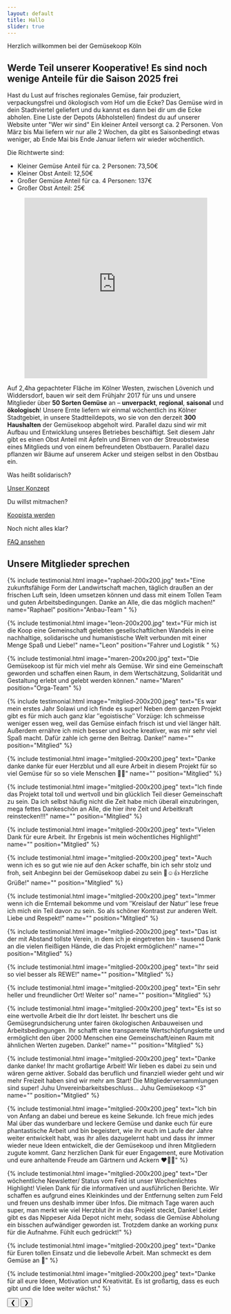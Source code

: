 ```yaml
---
layout: default
title: Hallo
slider: true
---
```


<div class="headline">
  <p>Herzlich willkommen bei der Gemüsekoop Köln</p>
</div>


## Werde Teil unserer Kooperative! Es sind noch wenige Anteile für die Saison 2025 frei

Hast du Lust auf frisches regionales Gemüse, fair produziert, verpackungsfrei und ökologisch vom Hof um die Ecke? Das Gemüse wird in dein Stadtviertel geliefert und du kannst es dann bei dir um die Ecke abholen. Eine Liste der Depots (Abholstellen) findest du auf unserer Website unter "Wer wir sind" Ein kleiner Anteil versorgt ca. 2 Personen. Von März bis Mai liefern wir nur alle 2 Wochen, da gibt es Saisonbedingt etwas weniger, ab Ende Mai bis Ende Januar liefern wir wieder wöchentlich.

Die Richtwerte sind:
-  Kleiner Gemüse Anteil für ca. 2 Personen: 73,50€
-  Kleiner Obst Anteil: 12,50€
-  Großer Gemüse Anteil für ca. 4 Personen: 137€
-  Großer Obst Anteil: 25€


<figure class="wp-block-video">
	<iframe width="100%" height="418" src="https://www.youtube-nocookie.com/embed/V7OTIQrQJYw?si=3i7bhUMTJq1ySnKE" title="YouTube video player" frameborder="0" allow="accelerometer; autoplay; clipboard-write; encrypted-media; gyroscope; picture-in-picture; web-share" allowfullscreen></iframe>
</figure>

Auf 2,4ha gepachteter Fläche im Kölner Westen, zwischen Lövenich und Widdersdorf, bauen wir seit dem Frühjahr 2017 für uns und unsere Mitglieder über **50 Sorten Gemüse** an – **unverpackt**, **regional**, **saisonal** und **ökologisch**! Unsere Ernte liefern wir einmal wöchentlich ins Kölner Stadtgebiet, in unsere Stadtteildepots, wo sie von den derzeit **300 Haushalten** der Gemüsekoop abgeholt wird. Parallel dazu sind wir mit Aufbau und Entwicklung unseres Betriebes beschäftigt. Seit diesem Jahr gibt es einen Obst Anteil mit Äpfeln und Birnen von der Streuobstwiese eines Mitglieds und von einem befreundeten Obstbauern. Parallel dazu pflanzen wir Bäume auf unserem Acker und steigen selbst in den Obstbau ein.


<div class="boxes">
  <div class="box">
    <p>Was heißt solidarisch?</p>
    <a href="/konzept_solawi">Unser Konzept</a>
  </div>
  <div class="box">
    <p>Du willst mitmachen?</p>
    <a href="/mitmachen">Koopista werden</a>
  </div>
  <div class="box">
    <p>Noch nicht alles klar?</p>
    <a href="/faq">FAQ ansehen</a>
  </div>
</div>

<!--
## Newsletter
Für regelmäßige Infos zu Veranstaltungen etc. kannst  Du dich hier in unseren Newsletter eintragen:

E-Mail Adresse: *Mailchimp*
-->

## Unsere Mitglieder sprechen

<div id="testimonial" class="slideshow-container">
  {% include testimonial.html image="raphael-200x200.jpg" text="Eine zukunftsfähige Form der Landwirtschaft machen, täglich draußen an der frischen Luft sein, Ideen umsetzen können und dass mit einem Tollen Team und guten Arbeitsbedingungen. Danke an Alle, die das möglich machen!" name="Raphael" position="Anbau-Team " %}
  
  {% include testimonial.html image="leon-200x200.jpg" text="Für mich ist die Koop eine Gemeinschaft gelebten gesellschaftlichen Wandels in eine nachhaltige, solidarische und humanistische Welt verbunden mit einer Menge Spaß und Liebe!" name="Leon" position="Fahrer und Logistik " %}

  {% include testimonial.html image="maren-200x200.jpg" text="Die Gemüsekoop ist für mich viel mehr als Gemüse. Wir sind eine Gemeinschaft geworden und schaffen einen Raum, in dem Wertschätzung, Solidarität und Gestaltung erlebt und gelebt werden können." name="Maren" position="Orga-Team" %}

  {% include testimonial.html image="mitglied-200x200.jpeg" text="Es war mein erstes Jahr Solawi und ich finde es super! Neben dem ganzen Projekt gibt es für mich auch ganz klar &#8243;egoistische&#8243; Vorzüge: Ich schmeisse weniger essen weg, weil das Gemüse einfach frisch ist und viel länger hält. Außerdem ernähre ich mich besser und koche kreativer, was mir sehr viel Spaß macht. Dafür zahle ich gerne den Beitrag. Danke!" name="" position="Mitglied" %}

  {% include testimonial.html image="mitglied-200x200.jpeg" text="Danke danke danke für euer Herzblut und all eure Arbeit in diesem Projekt für so viel Gemüse für so so viele Menschen 💪👏" name="" position="Mitglied" %}

  {% include testimonial.html image="mitglied-200x200.jpeg" text="Ich finde das Projekt total toll und wertvoll und bin glücklich Teil dieser Gemeinschaft zu sein. Da ich selbst häufig nicht die Zeit habe mich überall einzubringen, mega fettes Dankeschön an Alle, die hier ihre Zeit und Arbeitkraft reinstecken!!!" name="" position="Mitglied" %}

  {% include testimonial.html image="mitglied-200x200.jpeg" text="Vielen Dank für eure Arbeit. Ihr Ergebnis ist mein wöchentliches Highlight!" name="" position="Mitglied" %}

  {% include testimonial.html image="mitglied-200x200.jpeg" text="Auch wenn ich es so gut wie nie auf den Acker schaffe, bin ich sehr stolz und froh, seit Anbeginn bei der Gemüsekoop dabei zu sein 💪☺️👍 Herzliche Grüße!" name="" position="Mitglied" %}

  {% include testimonial.html image="mitglied-200x200.jpeg" text="Immer wenn ich die Erntemail bekomme und vom &#8243;Kreislauf der Natur&#8243; lese freue ich mich ein Teil davon zu sein. So als schöner Kontrast zur anderen Welt. Liebe und Respekt!" name="" position="Mitglied" %}

  {% include testimonial.html image="mitglied-200x200.jpeg" text="Das ist der mit Abstand tollste Verein, in dem ich je eingetreten bin - tausend Dank an die vielen fleißigen Hände, die das Projekt ermöglichen!" name="" position="Mitglied" %}

  {% include testimonial.html image="mitglied-200x200.jpeg" text="Ihr seid so viel besser als REWE!" name="" position="Mitglied" %}

  {% include testimonial.html image="mitglied-200x200.jpeg" text="Ein sehr heller und freundlicher Ort! Weiter so!" name="" position="Mitglied" %}

  {% include testimonial.html image="mitglied-200x200.jpeg" text="Es ist so eine wertvolle Arbeit die Ihr dort leistet. Ihr beschert uns die Gemüsegrundsicherung unter fairen ökologischen Anbauweisen und Arbeitsbedingungen. Ihr schafft eine transparente Wertschöpfungskette und ermöglicht den über 2000 Menschen eine Gemeinschaft/einen Raum mit ähnlichen Werten zugeben. Danke!" name="" position="Mitglied" %}

  {% include testimonial.html image="mitglied-200x200.jpeg" text="Danke danke danke! Ihr macht großartige Arbeit! Wir lieben es dabei zu sein und wären gerne aktiver. Sobald das beruflich und finanziell wieder geht und wir mehr Freizeit haben sind wir mehr am Start! Die Mitgliederversammlungen sind super! Juhu Unvereinbarkeitsbeschluss... Juhu Gemüsekoop &#60;3" name="" position="Mitglied" %}

  {% include testimonial.html image="mitglied-200x200.jpeg" text="Ich bin von Anfang an dabei und bereue es keine Sekunde. Ich freue mich jedes Mal über das wunderbare und leckere Gemüse und danke euch für eure phantastische Arbeit und bin begeistert, wie ihr euch im Laufe der Jahre weiter entwickelt habt, was ihr alles dazugelernt habt und dass ihr immer wieder neue Ideen entwickelt, die der Gemüsekoop und ihren Mitgliedern zugute kommt. Ganz herzlichen Dank für euer Engagement, eure Motivation und eure anhaltende Freude am Gärtnern und Ackern ❤️💚🧡" %}

  {% include testimonial.html image="mitglied-200x200.jpeg" text="Der wöchentliche Newsletter/ Status vom Feld ist unser Wochenlichtes Highlight! Vielen Dank für die informativen und ausführlichen Berichte. Wir schaffen es aufgrund eines Kleinkindes und der Entfernung selten zum Feld und freuen uns deshalb immer über Infos. Die mitmach Tage waren auch super, man merkt wie viel Herzblut ihr in das Projekt steckt, Danke! Leider gibt es das Nippeser Aida Depot nicht mehr, sodass die Gemüse Abholung ein bisschen aufwändiger geworden ist. Trotzdem danke an working punx für die Aufnahme. Fühlt euch gedrückt!" %}

  {% include testimonial.html image="mitglied-200x200.jpeg" text="Danke für Euren tollen Einsatz und die liebevolle Arbeit. Man schmeckt es dem Gemüse an 💚" %}

  {% include testimonial.html image="mitglied-200x200.jpeg" text="Danke für all eure Ideen, Motivation und Kreativität. Es ist großartig, dass es euch gibt und die Idee weiter wächst." %}


  <!-- Next and previous buttons -->
  <button class="prev">&#10094;</button>
  <button class="next">&#10095;</button>
  <!-- The dots/circles -->
  <div class="dots" style="text-align:center">
  </div>
</div>

